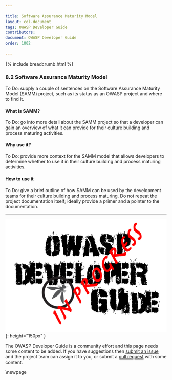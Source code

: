```yaml
---

title: Software Assurance Maturity Model
layout: col-document
tags: OWASP Developer Guide
contributors:
document: OWASP Developer Guide
order: 1002

---
```


{% include breadcrumb.html %}

### 8.2 Software Assurance Maturity Model

To Do: supply a couple of sentences on the Software Assurance Maturity Model (SAMM) project,
such as its status as an OWASP project and where to find it.

#### What is SAMM?

To Do: go into more detail about the SAMM project so that a developer can gain an overview of what it can provide
for their culture building and process maturing activities.

#### Why use it?

To Do: provide more context for the SAMM model that allows developers
to determine whether to use it in their culture building and process maturing activities.

#### How to use it

To Do: give a brief outline of how SAMM can be used by the development teams for their culture building and process maturing.
Do not repeat the project documentation itself; ideally provide a primer and a pointer to the documentation.

----

![Developer Guide](../assets/images/dg_wip.png "OWASP Developer Guide"){: height="150px" }

The OWASP Developer Guide is a community effort and this page needs some content to be added.
If you have suggestions then [submit an issue][issue1002] and the project team can assign it to you,
or submit a [pull request][pr] with some content.

[issue1002]: https://github.com/OWASP/www-project-developer-guide/issues/new?labels=enhancement&template=request.md&title=Update:%2010-culture-building-process-maturing/02-samm
[pr]: https://github.com/OWASP/www-project-developer-guide/pulls

\newpage
